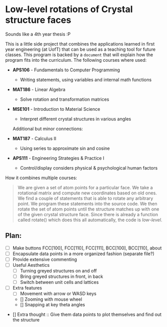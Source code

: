 Low-level rotations of Crystal structure faces
==============================================

Sounds like a 4th year thesis :P

This is a little side project that combines the applications learned in first year engineering (at UofT) that can be used as a teaching tool for future classes. This program is backed by a `document` that will explain how the program fits into the curriculum. The following courses where used:

 * **APS106** - Fundamentals to Computer Programming
	* Writing statements, using variables and internal math functions
 * **MAT186** - Linear Algebra
	* Solve rotation and transformation matrices
 * **MSE101** - Introduction to Material Science
	* Interpret different crystal structures in various angles
 
 
	Additional but minor connections:
 * **MAT187** - Calculus II
	* Using series to approximate sin and cosine
 * **APS111** - Engineering Strategies & Practice I
	* Control/display considers physical & psychological human factors

How it combines multiple courses:

 > We are given a set of atom points for a particular face. We take a rotational matrix and compute new coordinates based on old ones. We find a couple of statements that is able to rotate any arbitrary point. We program these statements into the source code. We then rotate the set of atom points until the structure matches up with one of the given crystal structure face. Since there is already a function called rotate() which does this all automatically, the code is *low-level*.

Plan:
-----

 - [ ] Make buttons FCC[100], FCC[110], FCC[111], BCC[100], BCC[110], about
 - [ ] Encapsulate data points in a more organized fashion (separate file?)
 - [ ] Provide extensive commenting
 - [ ] Useful Aesthetics
	- [ ] Turning greyed structures on and off
	- [ ] Bring greyed structures in front, in back
	- [ ] Switch between unit cells and lattices
 - [ ] Extra features
	- [ ] Movement with arrow or WASD keys
	- [] Zooming with mouse wheel
	- [] Snapping at key theta angles
 - [] Extra thought :: Give them data points to plot themselves and find out the structure
